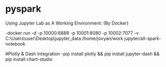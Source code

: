 # pyspark

Using Jupyter Lab as A Working Environment: (By Docker)

-docker run -d -p 10000:8888 -p 10001:8080 -p 10002:7077 -v C:\Users\user\Desktop\jupyter_data:/home/jovyan/work jupyter/all-spark-notebook

#Plotly & Dash Integration
-pip install plotly && pip install jupyter-dash && pip install chart-studio


